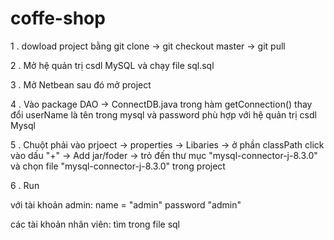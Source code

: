 # coffe-shop



1 . dowload project bằng git clone -> git checkout master -> git pull

2 . Mở hệ quản trị csdl MySQL và chạy file sql.sql

3 . Mở Netbean sau đó mở project

4 . Vào package DAO -> ConnectDB.java trong hàm getConnection() thay đổi userName là tên trong mysql và password phù hợp với hệ quản trị csdl Mysql

5 . Chuột phải vào prjoect -> properties -> Libaries  -> ở phần classPath click vào dấu "+" -> Add jar/foder -> trỏ đến thư mục "mysql-connector-j-8.3.0" và chọn file "mysql-connector-j-8.3.0" trong project

6 . Run

với tài khoản admin: name = "admin" password "admin"

các tài khoản nhân viên: tìm trong file sql
